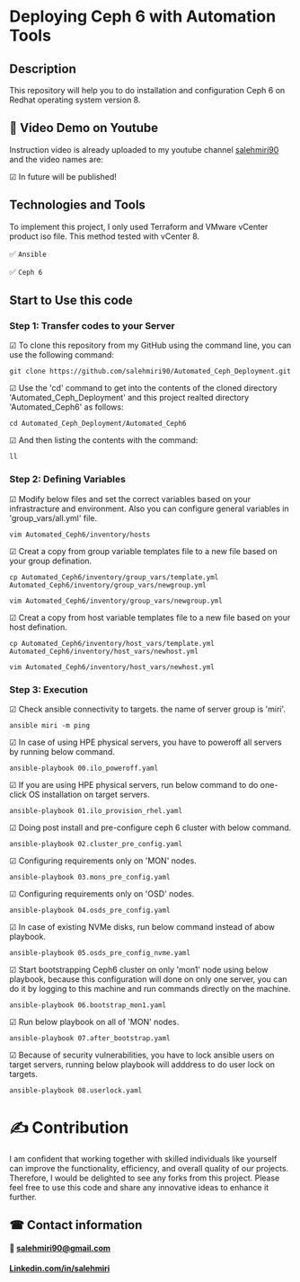 # Deploying Ceph 6 with Automation Tools 
## Description
This repository will help you to do installation and configuration Ceph 6 on Redhat operating system version 8.  

## 🎥 Video Demo on Youtube

Instruction video is already uploaded to my youtube channel [salehmiri90](https://youtube.com/salehmiri90) and the video names are:

&#9745; In future will be published!

## Technologies and Tools
To implement this project, I only used Terraform and VMware vCenter product iso file. This method tested with vCenter 8.  

✅ `Ansible`

✅ `Ceph 6`

## Start to Use this code
### Step 1: Transfer codes to your Server
&#9745; To clone this repository from my GitHub using the command line, you can use the following command:
````
git clone https://github.com/salehmiri90/Automated_Ceph_Deployment.git
````

&#9745; Use the 'cd' command to get into the contents of the cloned directory 'Automated_Ceph_Deployment' and this project realted directory 'Automated_Ceph6' as follows: 
````
cd Automated_Ceph_Deployment/Automated_Ceph6
````

&#9745; And then listing the contents with the command: 
````
ll
````

### Step 2: Defining Variables
&#9745; Modify below files and set the correct variables based on your infrastracture and environment. Also you can configure general variables in 'group_vars/all.yml' file.
````
vim Automated_Ceph6/inventory/hosts
````

&#9745; Creat a copy from group variable templates file to a new file based on your group defination.
````
cp Automated_Ceph6/inventory/group_vars/template.yml Automated_Ceph6/inventory/group_vars/newgroup.yml
````
````
vim Automated_Ceph6/inventory/group_vars/newgroup.yml
````

&#9745; Creat a copy from host variable templates file to a new file based on your host defination.
````
cp Automated_Ceph6/inventory/host_vars/template.yml Automated_Ceph6/inventory/host_vars/newhost.yml
````
````
vim Automated_Ceph6/inventory/host_vars/newhost.yml
````

### Step 3: Execution
&#9745; Check ansible connectivity to targets. the name of server group is 'miri'.
```
ansible miri -m ping
```

&#9745; In case of using HPE physical servers, you have to poweroff all servers by running below command.
```
ansible-playbook 00.ilo_poweroff.yaml
```

&#9745; If you are using HPE physical servers, run below command to do one-click OS installation on target servers.
```
ansible-playbook 01.ilo_provision_rhel.yaml
```

&#9745; Doing post install and pre-configure ceph 6 cluster with below command. 
```
ansible-playbook 02.cluster_pre_config.yaml
```

&#9745; Configuring requirements only on 'MON' nodes.
```
ansible-playbook 03.mons_pre_config.yaml
```

&#9745; Configuring requirements only on 'OSD' nodes.
```
ansible-playbook 04.osds_pre_config.yaml
```

&#9745; In case of existing NVMe disks, run below command instead of abow playbook.
```
ansible-playbook 05.osds_pre_config_nvme.yaml
```

&#9745; Start bootstrapping Ceph6 cluster on only 'mon1' node using below playbook, because this configuration will done on only one server, you can do it by logging to this machine and run commands directly on the machine.
```
ansible-playbook 06.bootstrap_mon1.yaml
```

&#9745; Run below playbook on all of 'MON' nodes.
```
ansible-playbook 07.after_bootstrap.yaml
```

&#9745; Because of security vulnerabilities, you have to lock ansible users on target servers, running below playbook will adddress to do user lock on targets.
```
ansible-playbook 08.userlock.yaml
```

# ✍ Contribution
I am confident that working together with skilled individuals like yourself can improve the functionality, efficiency, and overall quality of our projects. Therefore, I would be delighted to see any forks from this project. Please feel free to use this code and share any innovative ideas to enhance it further.

## ☎ Contact information
#### 📧 salehmiri90@gmail.com
#### [Linkedin.com/in/salehmiri](https://www.linkedin.com/in/salehmiri)
